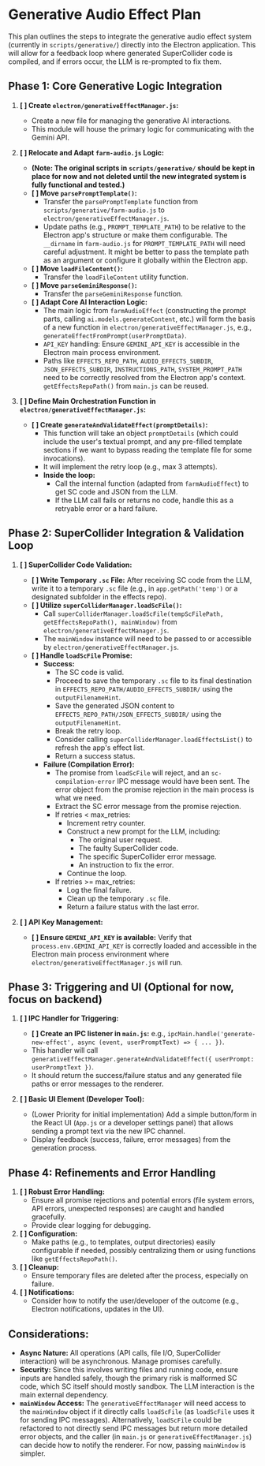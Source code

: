 # Generative Audio Effect Plan

This plan outlines the steps to integrate the generative audio effect system (currently in `scripts/generative/`) directly into the Electron application. This will allow for a feedback loop where generated SuperCollider code is compiled, and if errors occur, the LLM is re-prompted to fix them.

## Phase 1: Core Generative Logic Integration

1.  **[ ] Create `electron/generativeEffectManager.js`:**
    *   Create a new file for managing the generative AI interactions.
    *   This module will house the primary logic for communicating with the Gemini API.

2.  **[ ] Relocate and Adapt `farm-audio.js` Logic:**
    *   **(Note: The original scripts in `scripts/generative/` should be kept in place for now and not deleted until the new integrated system is fully functional and tested.)**
    *   **[ ] Move `parsePromptTemplate()`:**
        *   Transfer the `parsePromptTemplate` function from `scripts/generative/farm-audio.js` to `electron/generativeEffectManager.js`.
        *   Update paths (e.g., `PROMPT_TEMPLATE_PATH`) to be relative to the Electron app's structure or make them configurable. The `__dirname` in `farm-audio.js` for `PROMPT_TEMPLATE_PATH` will need careful adjustment. It might be better to pass the template path as an argument or configure it globally within the Electron app.
    *   **[ ] Move `loadFileContent()`:**
        *   Transfer the `loadFileContent` utility function.
    *   **[ ] Move `parseGeminiResponse()`:**
        *   Transfer the `parseGeminiResponse` function.
    *   **[ ] Adapt Core AI Interaction Logic:**
        *   The main logic from `farmAudioEffect` (constructing the prompt parts, calling `ai.models.generateContent`, etc.) will form the basis of a new function in `electron/generativeEffectManager.js`, e.g., `generateEffectFromPrompt(userPromptData)`.
        *   `API_KEY` handling: Ensure `GEMINI_API_KEY` is accessible in the Electron main process environment.
        *   Paths like `EFFECTS_REPO_PATH`, `AUDIO_EFFECTS_SUBDIR`, `JSON_EFFECTS_SUBDIR`, `INSTRUCTIONS_PATH`, `SYSTEM_PROMPT_PATH` need to be correctly resolved from the Electron app's context. `getEffectsRepoPath()` from `main.js` can be reused.

3.  **[ ] Define Main Orchestration Function in `electron/generativeEffectManager.js`:**
    *   **[ ] Create `generateAndValidateEffect(promptDetails)`:**
        *   This function will take an object `promptDetails` (which could include the user's textual prompt, and any pre-filled template sections if we want to bypass reading the template file for some invocations).
        *   It will implement the retry loop (e.g., max 3 attempts).
        *   **Inside the loop:**
            *   Call the internal function (adapted from `farmAudioEffect`) to get SC code and JSON from the LLM.
            *   If the LLM call fails or returns no code, handle this as a retryable error or a hard failure.

## Phase 2: SuperCollider Integration & Validation Loop

1.  **[ ] SuperCollider Code Validation:**
    *   **[ ] Write Temporary `.sc` File:** After receiving SC code from the LLM, write it to a temporary `.sc` file (e.g., in `app.getPath('temp')` or a designated subfolder in the effects repo).
    *   **[ ] Utilize `superColliderManager.loadScFile()`:**
        *   Call `superColliderManager.loadScFile(tempScFilePath, getEffectsRepoPath(), mainWindow)` from `electron/generativeEffectManager.js`.
        *   The `mainWindow` instance will need to be passed to or accessible by `electron/generativeEffectManager.js`.
    *   **[ ] Handle `loadScFile` Promise:**
        *   **Success:**
            *   The SC code is valid.
            *   Proceed to save the temporary `.sc` file to its final destination in `EFFECTS_REPO_PATH/AUDIO_EFFECTS_SUBDIR/` using the `outputFilenameHint`.
            *   Save the generated JSON content to `EFFECTS_REPO_PATH/JSON_EFFECTS_SUBDIR/` using the `outputFilenameHint`.
            *   Break the retry loop.
            *   Consider calling `superColliderManager.loadEffectsList()` to refresh the app's effect list.
            *   Return a success status.
        *   **Failure (Compilation Error):**
            *   The promise from `loadScFile` will reject, and an `sc-compilation-error` IPC message would have been sent. The error object from the promise rejection in the main process is what we need.
            *   Extract the SC error message from the promise rejection.
            *   If retries < max_retries:
                *   Increment retry counter.
                *   Construct a new prompt for the LLM, including:
                    *   The original user request.
                    *   The faulty SuperCollider code.
                    *   The specific SuperCollider error message.
                    *   An instruction to fix the error.
                *   Continue the loop.
            *   If retries >= max_retries:
                *   Log the final failure.
                *   Clean up the temporary `.sc` file.
                *   Return a failure status with the last error.

2.  **[ ] API Key Management:**
    *   **[ ] Ensure `GEMINI_API_KEY` is available:** Verify that `process.env.GEMINI_API_KEY` is correctly loaded and accessible in the Electron main process environment where `electron/generativeEffectManager.js` will run.

## Phase 3: Triggering and UI (Optional for now, focus on backend)

1.  **[ ] IPC Handler for Triggering:**
    *   **[ ] Create an IPC listener in `main.js`:** e.g., `ipcMain.handle('generate-new-effect', async (event, userPromptText) => { ... })`.
    *   This handler will call `generativeEffectManager.generateAndValidateEffect({ userPrompt: userPromptText })`.
    *   It should return the success/failure status and any generated file paths or error messages to the renderer.

2.  **[ ] Basic UI Element (Developer Tool):**
    *   (Lower Priority for initial implementation) Add a simple button/form in the React UI (`App.js` or a developer settings panel) that allows sending a prompt text via the new IPC channel.
    *   Display feedback (success, failure, error messages) from the generation process.

## Phase 4: Refinements and Error Handling

1.  **[ ] Robust Error Handling:**
    *   Ensure all promise rejections and potential errors (file system errors, API errors, unexpected responses) are caught and handled gracefully.
    *   Provide clear logging for debugging.
2.  **[ ] Configuration:**
    *   Make paths (e.g., to templates, output directories) easily configurable if needed, possibly centralizing them or using functions like `getEffectsRepoPath()`.
3.  **[ ] Cleanup:**
    *   Ensure temporary files are deleted after the process, especially on failure.
4.  **[ ] Notifications:**
    *   Consider how to notify the user/developer of the outcome (e.g., Electron notifications, updates in the UI).

## Considerations:

*   **Async Nature:** All operations (API calls, file I/O, SuperCollider interaction) will be asynchronous. Manage promises carefully.
*   **Security:** Since this involves writing files and running code, ensure inputs are handled safely, though the primary risk is malformed SC code, which SC itself should mostly sandbox. The LLM interaction is the main external dependency.
*   **`mainWindow` Access:** The `generativeEffectManager` will need access to the `mainWindow` object if it directly calls `loadScFile` (as `loadScFile` uses it for sending IPC messages). Alternatively, `loadScFile` could be refactored to not directly send IPC messages but return more detailed error objects, and the caller (in `main.js` or `generativeEffectManager.js`) can decide how to notify the renderer. For now, passing `mainWindow` is simpler. 